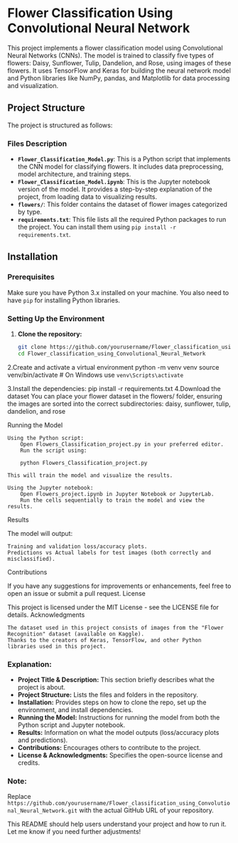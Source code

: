 # Flower Classification Using Convolutional Neural Network

This project implements a flower classification model using Convolutional Neural Networks (CNNs). The model is trained to classify five types of flowers: Daisy, Sunflower, Tulip, Dandelion, and Rose, using images of these flowers. It uses TensorFlow and Keras for building the neural network model and Python libraries like NumPy, pandas, and Matplotlib for data processing and visualization.

## Project Structure

The project is structured as follows:


### Files Description

- **`Flower_Classification_Model.py`**: This is a Python script that implements the CNN model for classifying flowers. It includes data preprocessing, model architecture, and training steps.
- **`Flower_Classification_Model.ipynb`**: This is the Jupyter notebook version of the model. It provides a step-by-step explanation of the project, from loading data to visualizing results.
- **`flowers/`**: This folder contains the dataset of flower images categorized by type.
- **`requirements.txt`**: This file lists all the required Python packages to run the project. You can install them using `pip install -r requirements.txt`.

## Installation

### Prerequisites

Make sure you have Python 3.x installed on your machine. You also need to have `pip` for installing Python libraries.

### Setting Up the Environment

1. **Clone the repository:**
   ```bash
   git clone https://github.com/yourusername/Flower_classification_using_Convolutional_Neural_Network.git
   cd Flower_classification_using_Convolutional_Neural_Network
2.Create and activate a virtual environment
   python -m venv venv
source venv/bin/activate   # On Windows use `venv\Scripts\activate`

3.Install the dependencies:
  pip install -r requirements.txt
4.Download the dataset
  You can place your flower dataset in the flowers/ folder, ensuring the images are sorted into the correct subdirectories: daisy, sunflower, tulip, dandelion, and rose

  Running the Model

    Using the Python script:
        Open Flowers_Classification_project.py in your preferred editor.
        Run the script using:

        python Flowers_Classification_project.py

    This will train the model and visualize the results.

    Using the Jupyter notebook:
        Open Flowers_project.ipynb in Jupyter Notebook or JupyterLab.
        Run the cells sequentially to train the model and view the results.

Results

The model will output:

    Training and validation loss/accuracy plots.
    Predictions vs Actual labels for test images (both correctly and misclassified).

Contributions

If you have any suggestions for improvements or enhancements, feel free to open an issue or submit a pull request.
License

This project is licensed under the MIT License - see the LICENSE file for details.
Acknowledgments

    The dataset used in this project consists of images from the "Flower Recognition" dataset (available on Kaggle).
    Thanks to the creators of Keras, TensorFlow, and other Python libraries used in this project.


### **Explanation:**
- **Project Title & Description:** This section briefly describes what the project is about.
- **Project Structure:** Lists the files and folders in the repository.
- **Installation:** Provides steps on how to clone the repo, set up the environment, and install dependencies.
- **Running the Model:** Instructions for running the model from both the Python script and Jupyter notebook.
- **Results:** Information on what the model outputs (loss/accuracy plots and predictions).
- **Contributions:** Encourages others to contribute to the project.
- **License & Acknowledgments:** Specifies the open-source license and credits.

### **Note:**
Replace `https://github.com/yourusername/Flower_classification_using_Convolutional_Neural_Network.git` with the actual GitHub URL of your repository.

This README should help users understand your project and how to run it. Let me know if you need further adjustments!

